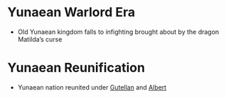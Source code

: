 
# Yunaean Warlord Era
- Old Yunaean kingdom falls to infighting brought about by the dragon Matilda’s curse
# Yunaean Reunification 
- Yunaean nation reunited under [Gutellan](People/Gutellan.md) and [Albert](People/Albert.md)
